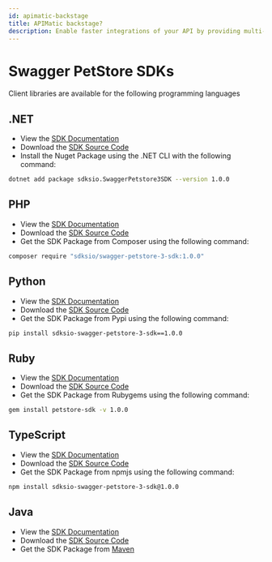 ```yaml
---
id: apimatic-backstage
title: APIMatic backstage?
description: Enable faster integrations of your API by providing multi-language SDKs with API reference docs, dynamic code samples, assisted authentication and more - all auto-generated to provide a comprehensive developer experience beyond any API documentation tool.
---
```


# Swagger PetStore SDKs

Client libraries are available for the following programming languages


## .NET 

- View the [SDK Documentation](https://apimaticpetstore.pages.dev/#/net-standard-library/pet-store-api/guides/overview)
- Download the [SDK Source Code](https://www.apimatic.io/api/api-entities/GUuPW4kvNwXoU1uPVw4xxLi55U-Gz_kJ-9p_GpjFxA9ZxdOJR3m1y4shqxqX4W23/portal-artifacts/sdks/generated-file?template=cs_net_standard_lib)
- Install the Nuget Package using the .NET CLI with the following command: 

```bash
dotnet add package sdksio.SwaggerPetstore3SDK --version 1.0.0
```


## PHP

- View the [SDK Documentation](https://apimaticpetstore.pages.dev/#/php/pet-store-api/guides/overview) 
- Download the [SDK Source Code](https://www.apimatic.io/api/api-entities/GUuPW4kvNwXoU1uPVw4xxLi55U-Gz_kJ-9p_GpjFxA9ZxdOJR3m1y4shqxqX4W23/portal-artifacts/sdks/generated-file?template=php_generic_lib_v2)
- Get the SDK Package from Composer using the following command:

```bash
composer require "sdksio/swagger-petstore-3-sdk:1.0.0"
```


## Python

- View the [SDK Documentation](https://apimaticpetstore.pages.dev/#/python/pet-store-api/guides/overview) 
- Download the [SDK Source Code](https://www.apimatic.io/api/api-entities/GUuPW4kvNwXoU1uPVw4xxLi55U-Gz_kJ-9p_GpjFxA9ZxdOJR3m1y4shqxqX4W23/portal-artifacts/sdks/generated-file?template=python_generic_lib)
- Get the SDK Package from Pypi using the following command:

```bash
pip install sdksio-swagger-petstore-3-sdk==1.0.0
```


## Ruby

- View the [SDK Documentation](https://apimaticpetstore.pages.dev/#/ruby/pet-store-api/guides/overview) 
- Download the [SDK Source Code](https://www.apimatic.io/api/api-entities/GUuPW4kvNwXoU1uPVw4xxLi55U-Gz_kJ-9p_GpjFxA9ZxdOJR3m1y4shqxqX4W23/portal-artifacts/sdks/generated-file?template=ruby_generic_lib)
- Get the SDK Package from Rubygems using the following command:

```bash
gem install petstore-sdk -v 1.0.0
```


## TypeScript

- View the [SDK Documentation](https://apimaticpetstore.pages.dev/#/typescript/pet-store-api/guides/overview)
- Download the [SDK Source Code](https://www.apimatic.io/api/api-entities/GUuPW4kvNwXoU1uPVw4xxLi55U-Gz_kJ-9p_GpjFxA9ZxdOJR3m1y4shqxqX4W23/portal-artifacts/sdks/generated-file?template=ts_generic_lib)
- Get the SDK Package from npmjs using the following command:


```bash
npm install sdksio-swagger-petstore-3-sdk@1.0.0
```


## Java

- View the [SDK Documentation](https://apimaticpetstore.pages.dev/#/java/pet-store-api/guides/overview)
- Download the [SDK Source Code](https://www.apimatic.io/api/api-entities/GUuPW4kvNwXoU1uPVw4xxLi55U-Gz_kJ-9p_GpjFxA9ZxdOJR3m1y4shqxqX4W23/portal-artifacts/sdks/generated-file?template=java_eclipse_jre_lib)
- Get the SDK Package from [Maven](https://central.sonatype.com/)


